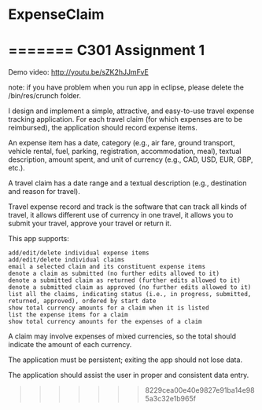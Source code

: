 # ExpenseClaim
=======
C301 Assignment 1
=======

Demo video: http://youtu.be/sZK2hJJmFvE 

note: if you have problem when you run app in eclipse, please delete the /bin/res/crunch folder.

I design and implement a simple, attractive, and easy-to-use travel expense tracking application. For each travel claim (for which expenses are to be reimbursed), the application should record expense items.

An expense item has a date, category (e.g., air fare, ground transport, vehicle rental, fuel, parking, registration, accommodation, meal), textual description, amount spent, and unit of currency (e.g., CAD, USD, EUR, GBP, etc.).

A travel claim has a date range and a textual description (e.g., destination and reason for travel).


Travel expense record and track is the software that can track all kinds of travel, it allows different use of currency in one travel, it allows you to submit your travel, approve your travel or return it. 

This app supports:

    add/edit/delete individual expense items
    add/edit/delete individual claims
    email a selected claim and its constituent expense items
    denote a claim as submitted (no further edits allowed to it)
    denote a submitted claim as returned (further edits allowed to it)
    denote a submitted claim as approved (no further edits allowed to it)
    list all the claims, indicating status (i.e., in progress, submitted, returned, approved), ordered by start date
    show total currency amounts for a claim when it is listed
    list the expense items for a claim
    show total currency amounts for the expenses of a claim

A claim may involve expenses of mixed currencies, so the total should indicate the amount of each currency.

The application must be persistent; exiting the app should not lose data.

The application should assist the user in proper and consistent data entry.

>>>>>>> 8229cea00e40e9827e91ba14e985a3c32e1b965f
